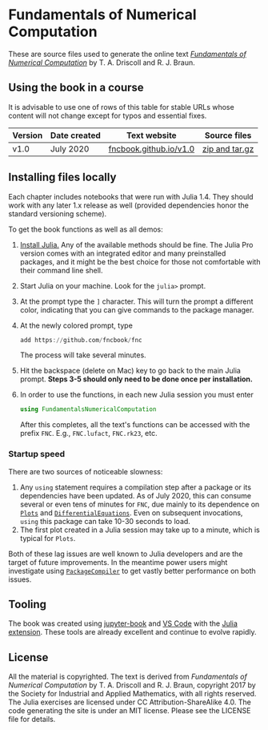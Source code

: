 # Fundamentals of Numerical Computation

These are source files used to generate the online text [*Fundamentals of Numerical Computation*](https://fncbook.github.io/fnc) by T. A. Driscoll and R. J. Braun.

## Using the book in a course

It is advisable to use one of rows of this table for stable URLs whose content will not change except for typos and essential fixes.

|  Version  |  Date created  |  Text website  |  Source files  |
|-----------|----------------|----------------|----------------|
| v1.0  | July 2020 | [fncbook.github.io/v1.0](https://fncbook.github.io/v1.0) | [zip and tar.gz](https://github.com/fncbook/fnc/releases/tag/v1.0) |

## Installing files locally

Each chapter includes notebooks that were run with Julia 1.4. They should work with any later 1.x release as well (provided dependencies honor the standard versioning scheme).

To get the book functions as well as all demos:

1. [Install Julia.](https://julialang.org/downloads/) Any of the available methods should be fine. The Julia Pro version comes with an integrated editor and many preinstalled packages, and it might be the best choice for those not comfortable with their command line shell.
2. Start Julia on your machine. Look for the `julia>` prompt.
3. At the prompt type the `]` character. This will turn the prompt a different color, indicating that you can give commands to the package manager.
4. At the newly colored prompt, type

   ```julia
   add https://github.com/fncbook/fnc
   ```

   The process will take several minutes.
5. Hit the backspace (delete on Mac) key to go back to the main Julia prompt. **Steps 3-5 should only need to be done once per installation.**
6. In order to use the functions, in each new Julia session you must enter

   ```julia
   using FundamentalsNumericalComputation
   ```

   After this completes, all the text's functions can be accessed with the prefix `FNC`. E.g., `FNC.lufact`, `FNC.rk23`, etc.

### Startup speed

There are two sources of noticeable slowness:

1. Any `using` statement requires a compilation step after a package or its dependencies have been updated. As of July 2020, this can consume several or even tens of minutes for `FNC`, due mainly to its dependence on [`Plots`](http://docs.juliaplots.org/latest/) and [`DifferentialEquations`](https://docs.sciml.ai/latest/index.html). Even on subsequent invocations, `using` this package can take 10-30 seconds to load.
2. The first plot created in a Julia session may take up to a minute, which is typical for `Plots`.

Both of these lag issues are well known to Julia developers and are the target of future improvements. In the meantime power users might investigate using [`PackageCompiler`](https://julialang.github.io/PackageCompiler.jl/dev/) to get vastly better performance on both issues.

## Tooling

The book was created using [jupyter-book](https://jupyterbook.org) and [VS Code](https://code.visualstudio.com/) with the [Julia extension](https://github.com/julia-vscode/julia-vscode). These tools are already excellent and continue to evolve rapidly.

## License

All the material is copyrighted. The text is derived from *Fundamentals of Numerical Computation* by T. A. Driscoll and R. J. Braun, copyright 2017 by the Society for Industrial and Applied Mathematics, with all rights reserved. The Julia exercises are licensed under CC Attribution-ShareAlike 4.0. The code generating the site is under an MIT license. Please see the LICENSE file for details.
